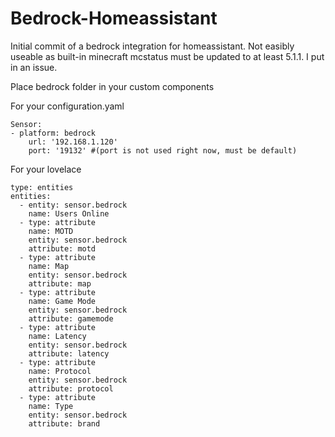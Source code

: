 # Bedrock-Homeassistant

Initial commit of a bedrock integration for homeassistant. Not easibly useable as built-in minecraft mcstatus must be updated to at least 5.1.1. I put in an issue. 

Place bedrock folder in your custom components

For your configuration.yaml
```
Sensor:
- platform: bedrock
    url: '192.168.1.120'
    port: '19132' #(port is not used right now, must be default)
```

For your lovelace
```
type: entities
entities:
  - entity: sensor.bedrock
    name: Users Online
  - type: attribute
    name: MOTD
    entity: sensor.bedrock
    attribute: motd
  - type: attribute
    name: Map
    entity: sensor.bedrock
    attribute: map
  - type: attribute
    name: Game Mode
    entity: sensor.bedrock
    attribute: gamemode
  - type: attribute
    name: Latency
    entity: sensor.bedrock
    attribute: latency
  - type: attribute
    name: Protocol
    entity: sensor.bedrock
    attribute: protocol
  - type: attribute
    name: Type
    entity: sensor.bedrock
    attribute: brand

```
